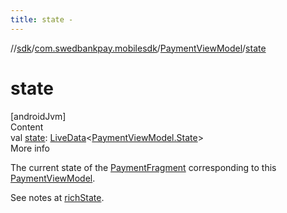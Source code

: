 ```yaml
---
title: state -
---
```

//[sdk](../../../index)/[com.swedbankpay.mobilesdk](../index)/[PaymentViewModel](index)/[state](state)



# state  
[androidJvm]  
Content  
val [state](state): [LiveData](https://developer.android.com/reference/kotlin/androidx/lifecycle/LiveData.html)<[PaymentViewModel.State](-state/index)>  
More info  


The current state of the [PaymentFragment](../-payment-fragment/index) corresponding to this [PaymentViewModel](index).



See notes at [richState](rich-state).

  



